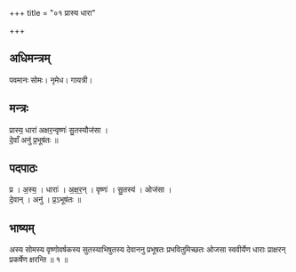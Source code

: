 +++
title = "०१ प्रास्य धारा"

+++
## अधिमन्त्रम्
पवमानः सोमः। नृमेध। गायत्री।

## मन्त्रः
प्रास्य॒ धारा॑ अक्षर॒न्वृष्णः॑ सु॒तस्यौज॑सा ।  
दे॒वाँ अनु॑ प्र॒भूष॑तः ॥

## पदपाठः
प्र । अ॒स्य॒ । धाराः॑ । अ॒क्ष॒र॒न् । वृष्णः॑ । सु॒तस्य॑ । ओज॑सा ।  
दे॒वान् । अनु॑ । प्र॒ऽभूष॑तः ॥

## भाष्यम्
अस्य सोमस्य वृष्णोवर्षकस्य सुतस्याभिषुतस्य देवाननु प्रभूषतः प्रभवितुमिच्छतः ओजसा स्ववीर्येण धाराः प्राक्षरन् प्रकर्षेण क्षरन्ति ॥ १ ॥